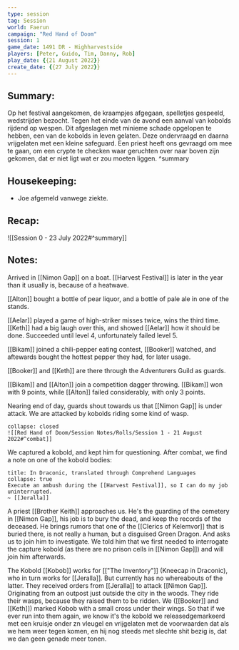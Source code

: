 ```yaml
---
type: session
tag: Session
world: Faerun
campaign: "Red Hand of Doom"
session: 1
game_date: 1491 DR - Highharvestside
players: [Peter, Guido, Tim, Danny, Rob]
play_date: {{21 August 2022}}
create_date: {{27 July 2022}}
---
```


## Summary:
Op het festival aangekomen, de kraampjes afgegaan, spelletjes gespeeld, wedstrijden bezocht.
Tegen het einde van de avond een aanval van kobolds rijdend op wespen.
Dit afgeslagen met minieme schade opgelopen te hebben, een van de kobolds in leven gelaten.
Deze ondervraagd en daarna vrijgelaten met een kleine safeguard.
Een priest heeft ons gevraagd om mee te gaan, om een crypte te checken waar geruchten over naar boven zijn gekomen, dat er niet ligt wat er zou moeten liggen.
^summary

## Housekeeping:
- Joe afgemeld vanwege ziekte.

## Recap:
![[Session 0 - 23 July 2022#^summary]]

## Notes:
Arrived in [[Nimon Gap]] on a boat.
[[Harvest Festival]] is later in the year than it usually is, because of a heatwave.

[[Alton]] bought a bottle of pear liquor, and a bottle of pale ale in one of the stands.

[[Aelar]] played a game of high-striker misses twice, wins the third time. [[Keth]] had a big laugh over this, and showed [[Aelar]] how it should be done. Succeeded until level 4, unfortunately failed level 5.

[[Bikam]] joined a chili-pepper eating contest, [[Booker]] watched, and aftewards bought the hottest pepper they had, for later usage.

[[Booker]] and [[Keth]] are there through the Adventurers Guild as guards.

[[Bikam]] and [[Alton]] join a competition dagger throwing. [[Bikam]] won with 9 points, while [[Alton]] failed considerably, with only 3 points.

Nearing end of day, guards shout towards us that [[Nimon Gap]] is under attack.
We are attacked by kobolds riding some kind of wasp.

```ad-combat
collapse: closed
![[Red Hand of Doom/Session Notes/Rolls/Session 1 - 21 August 2022#^combat]]
```

We captured a kobold, and kept him for questioning.
After combat, we find a note on one of the kobold bodies: 
```ad-quote
title: In Draconic, translated through Comprehend Languages
collapse: true
Execute an ambush during the [[Harvest Festival]], so I can do my job uninterrupted.
~ [[Jeralla]]
```

A priest [[Brother Keith]] approaches us.
He's the guarding of the cemetery in [[Nimon Gap]], his job is to bury the dead, and keep the records of the deceased. He brings rumors that one of the [[Clerics of Kelemvor]] that is buried there, is not really a human, but a disguised Green Dragon.
And asks us to join him to investigate. We told him that we first needed to interrogate the capture kobold (as there are no prison cells in [[Nimon Gap]]) and will join him afterwards.

The Kobold [[Kobob]] works for [["The Inventory"]] (Kneecap in Draconic), who in turn works for [[Jeralla]]. But currently has no whereabouts of the latter.
They received orders from [[Jeralla]] to attack [[Nimon Gap]]. Originating from an outpost just outside the city in the woods. 
They ride their wasps, because they raised them to be ridden.
We ([[Booker]] and [[Keth]]) marked Kobob with a small cross under their wings. So that if we ever run into them again, we know it's the kobold we releasedgemarkeerd met een kruisje onder zn vleugel en vrijgelaten met de voorwaarden dat als we hem weer tegen komen, en hij nog steeds met slechte shit bezig is, dat we dan geen genade meer tonen.
